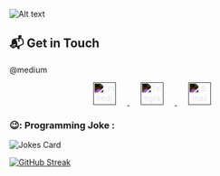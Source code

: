 ![Alt text](https://drive.google.com/uc?export=view&id=1RZOpE8M0nHUGEdjqMO64L6tll5g0Uu9W)

<!--
**oleksandr-kaledin/oleksandr-kaledin** is a ✨ _special_ ✨ repository because its `README.md` (this file) appears on your GitHub profile.

Here are some ideas to get you started:

- 🔭 I’m currently working on ...
- 🌱 I’m currently learning ...
- 👯 I’m looking to collaborate on ...
- 🤔 I’m looking for help with ...
- 💬 Ask me about ...
- 📫 How to reach me: ... 
- 😄 Pronouns: ...
- ⚡ Fun fact: ...

[I AM WORKING ON]
[LEARNING]
[MEDIUM]
[REACH ME]
[JOKE]
-->
## 📬 Get in Touch

@medium


<div align="center">
  <a href="https://www.linkedin.com/in/yourprofile" target="_blank">
    <img src="https://cdn.jsdelivr.net/npm/simple-icons@v6/icons/linkedin.svg" alt="LinkedIn" width="40" height="40" style="margin: 0 20px; filter: invert(1);">
  </a>
  <a href="https://t.me/yourhandle" target="_blank">
    <img src="https://cdn.jsdelivr.net/npm/simple-icons@v6/icons/telegram.svg" alt="Telegram" width="40" height="40" style="margin: 0 20px; filter: invert(1);">
  </a>
  <a href="mailto:your.email@example.com">
    <img src="https://cdn.jsdelivr.net/npm/simple-icons@v6/icons/mail.svg" alt="Email" width="40" height="40" style="margin: 0 20px; filter: invert(1);">
  </a>
</div>

### 😉: Programming Joke :
<!-- Markdown -->
![Jokes Card](https://readme-jokes.vercel.app/api)

[![GitHub Streak](https://streak-stats.demolab.com?user=oleksandr-kaledin&border_radius=16&date_format=M%20j%5B%2C%20Y%5D&exclude_days=Sun%2CSat&ring=35764B&fire=35764B&background=212830&sideLabels=EBEBEB&dates=9198A2&excludeDaysLabel=EBEBEB00&currStreakLabel=EBEBEB&currStreakNum=FFFFFF&border=3D444E&sideNums=FFFFFF&stroke=3D444E)](https://git.io/streak-stats)

